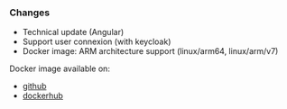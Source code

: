 ### Changes
- Technical update (Angular)
- Support user connexion (with keycloak)
- Docker image: ARM architecture support (linux/arm64, linux/arm/v7)

Docker image available on:
- [github](https://github.com/xclemence/dependencies-graph-viewer/packages)
- [dockerhub](https://hub.docker.com/r/xclemence/dependencies-graph-viewer)
